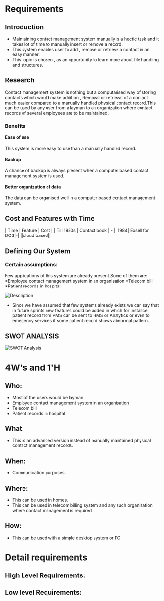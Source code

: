 # Requirements
## Introduction
 * Maintaining contact management system manually is a hectic task and it takes lot of time to manually insert or remove a record.
 * This system enables user to add , remove or retrieve a contact in an easy manner.
 * This topic is chosen , as an oppurtunity to learn more about file handling and structures.

## Research
Contact management system is nothing but a computarised way of storing contacts which would make addition , Removal or retrieval of a contact much easier compared to a manually handled physical contact record.This can be used by any user from a layman to an organization where contact records of several employees are to be maintained.

### Benefits
#### Ease of use
This system is more easy to use than a manually handled record.

#### Backup
A chance of backup is always present when a computer based contact management system is used.

#### Better organization of data
The data can be organised well in a computer based contact management system.

## Cost and Features with Time 
| Time | Feature | Cost |
| Till 1980s | Contact book | - |
|1984| Exsell for DOS|-|
||cloud based||


## Defining Our System

### Certain assumptions:
 Few applications of this system are already present.Some of them are:
 *Employee contact management system in an organisation
 *Telecom bill
 *Patient records in hospital
   
![Description]()

* Since we have assumed that few systems already exists we can say that in future sprints new features could be added in which for instance patient record from PMS can be sent to HMS or Analytics or even to emegency services if some patient record shows abnormal pattern.

## SWOT ANALYSIS
![SWOT Analysis]()

# 4W&#39;s and 1&#39;H

## Who:
* Most of the users would be layman
* Employee contact management system in an organisation
* Telecom bill
* Patient records in hospital

## What:
* This is an advanced version instead of manually maintained physical contact management records.

## When:
* Communication purposes.

## Where:
* This can be used in homes.
* This can be used in telecom billing system and any such organization where contact management is required

## How:
* This can be used with a simple desktop system or PC
# Detail requirements
## High Level Requirements: 


##  Low level Requirements:
 
